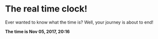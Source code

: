 # The real time clock!

Ever wanted to know what the time is? Well, your journey is about to end!

**The time is Nov 05, 2017, 20:16**